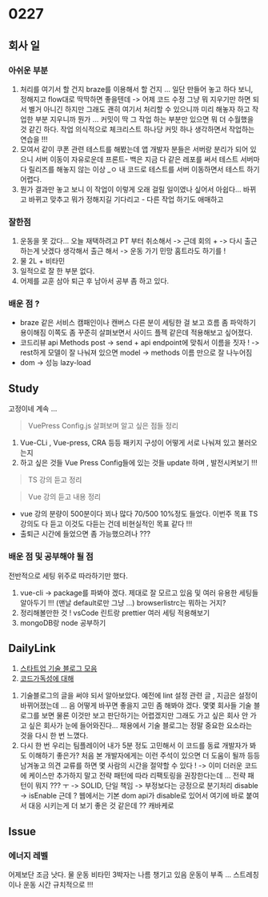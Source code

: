 # 0227

## 회사 일

### 아쉬운 부분

1.  처리를 여기서 할 건지 braze를 이용해서 할 건지 ... 일단 만들어 놓고 하다 보니, 정해지고 flow대로 딱딱하면 좋을텐데 -> 어제 코드 수정 그냥 뭐 지우기만 하면 되서 별거 아니긴 하지만 그래도 괜히 여기서 처리할 수 있으니까 미리 해놓자 하고 작업한 부분 지우니까 뭔가 ... 커밋이 딱 그 작업 하는 부분만 있으면 뭐 더 수월했을 것 같긴 하다. 작업 의식적으로 체크리스트 하나당 커밋 하나 생각하면서 작업하는 연습을 !!!
2.  모여서 같이 쿠폰 관련 테스트를 해봤는데 앱 개발자 분들은 서버랑 분리가 되어 있으니 서버 이동이 자유로운데 프론트- 백은 지금 다 같은 레포를 써서 테스트 서버마다 릴리즈를 해놓지 않는 이상 \_ㅇ 내 코드로 테스트를 서버 이동하면서 테스트 하기 어렵다.
3.  뭔가 결과만 놓고 보니 이 작업이 이렇게 오래 걸릴 일이였나 싶어서 아쉽다... 바뀌고 바뀌고 맞추고 뭐가 정해지길 기다리고 - 다른 작업 하기도 애매하고

### 잘한점

1. 운동을 못 갔다... 오늘 재택하려고 PT 부터 취소해서 -> 근데 회의 + -> 다시 출근하는게 낫겠다 생각해서 출근 해서 -> 운동 가기 민망 홈트라도 하기를 !
2. 물 2L + 비타민
3. 일적으로 잘 한 부분 없다.
4. 어제를 교훈 삼아 퇴근 후 남아서 공부 좀 하고 있다.

### 배운 점 ?

- braze 같은 서비스 캠패인이나 캔버스 다른 분이 세팅한 걸 보고 흐름 좀 파악하기 용이해짐 이쪽도 좀 꾸준히 살펴보면서 사이드 플젝 같은데 적용해보고 싶어졌다.
- 코드리뷰 api Methods post -> send + api endpoint에 맞춰서 이름을 짓자 ! -> rest하게 모델이 잘 나눠져 있으면 model -> methods 이름 만으로 잘 나누어짐
- dom -> 성능 lazy-load

## Study

고정이네 계속 ...

> VuePress Config.js 살펴보며 알고 싶은 점들 정리<br>

1. Vue-CLi , Vue-press, CRA 등등 패키지 구성이 어떻게 서로 나눠져 있고 불러오는지
2. 하고 싶은 것들 Vue Press Config들에 있는 것들 update 하며 , 발전시켜보기 !!!

> TS 강의 듣고 정리

> Vue 강의 듣고 내용 정리

- vue 강의 분량이 500분이다 꾀나 많다 70/500 10%정도 들었다. 이번주 목표 TS 강의도 다 듣고 이것도 다듣는 건데 비현실적인 목표 같다 !!!
- 출퇴근 시간에 들었으면 좀 가능했으려나 ???

### 배운 점 및 공부해야 될 점

전반적으로 세팅 위주로 따라하기만 했다.

1. vue-cli -> package를 파봐야 겠다. 제대로 잘 모르고 있음 및 여러 유용한 세팅들 알아두기 !!! (맨날 default로만 그냥 ...) browserlistrc는 뭐하는 거지?
2. 정리해볼만한 것 ! vsCode 린트랑 prettier 여러 세팅 적용해보기
3. mongoDB랑 node 공부하기

## DailyLink

1. [스타트업 기술 블로그 모음 ](https://medium.com/@changjoopark/%EC%8A%A4%ED%83%80%ED%8A%B8%EC%97%85-%EA%B8%B0%EC%88%A0-%EB%B8%94%EB%A1%9C%EA%B7%B8-%EB%AA%A8%EC%9D%8C%EC%9D%84-%EB%A7%8C%EB%93%A4%EB%A9%B0-da1ba22627f1)
2. [코드가독성에 대해 ](https://engineering.linecorp.com/ko/blog/code-readability-vol1/)

1) 기술블로그의 글을 써야 되서 알아보았다. 예전에 lint 설정 관련 글 , 지금은 설정이 바뀌어졌는데 ... 음 어떻게 바꾸면 좋을지 고민 좀 해봐야 겠다.
   몇몇 회사들 기술 블로그를 보면 물론 이것만 보고 판단하기는 어렵겠지만 그래도 가고 싶은 회사 안 가고 싶은 회사가 눈에 들어와진다... 채용에서 기술 블로그는 정말 중요한 요소라는 것을 다시 한 번 느꼈다.
2) 다시 한 번 우리는 팀플레이어 내가 5분 정도 고민해서 이 코드를 동료 개발자가 봐도 이해하기 좋은가? 처음 본 개발자에게는 이런 주석이 있으면 더 도움이 될까 등등 남겨놓고 의견 교류를 하면 몇 사람의 시간을 절약할 수 있다 !
   -> 이미 더러운 코드에 케이스만 추가하지 말고 전략 패턴에 따라 리팩토링을 권장한다는데 ... 전략 패턴이 뭐지 ??? ㅜ
   -> SOLID, 단일 책임
   -> 부정보다는 긍정으로 분기처리 disable -> isEnable 근데 ? 웹에서는 기본 dom api가 disable로 있어서 여기에 바로 붙여서 대응 시키는게 더 보기 좋은 것 같은데 ?? 캐바케로

## Issue

### 에너지 레벨

어제보단 조금 낫다. 물 운동 비타민 3박자는 나름 챙기고 있음 운동이 부족 ... 스트레칭이나 운동 시간 규치적으로 !!!
